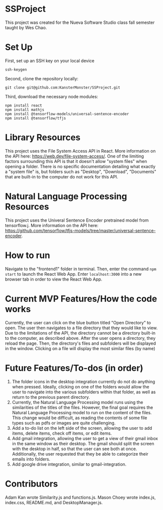 # SSProject

This project was created for the Nueva Software Studio class fall semester taught by Wes Chao.

# Set Up

First, set up an SSH key on your local device
```
ssh-keygen
```

Second, clone the repository locally:

```
git clone git@github.com:KansterMonster/SSProject.git
```
Third, download the necessary node modules:

```
npm install react
npm install mathjs
npm install @tensorflow-models/universal-sentence-encoder
npm install @tensorflow/tfjs
```

# Library Resources

This project uses the File System Access API in React. More information on the API here: https://web.dev/file-system-access/. 
One of the limiting factors surrounding this API is that it doesn't allow "system files" when opening a folder. There is no specific documentation detailing what exactly a "system file" is, but folders such as "Desktop", "Download", "Documents" that are built-in to the computer do not work for this API.

# Natural Language Processing Resources

This project uses the Univeral Sentence Encoder pretrained model from tensorflow.j. More information on the API here: https://github.com/tensorflow/tfjs-models/tree/master/universal-sentence-encoder.

# How to run 

Navigate to the "frontend1" folder in terminal. Then, enter the command `npm start` to launch the React Web App. Enter `localhost:3000` into a new browser tab in order to view the React Web App.

# Current MVP Features/How the code works

Currently, the user can click on the blue button titled "Open Directory" to open. The user then navigates to a file directory that they would like to view. Due to the limitations of the API, the directory cannot be a directory built-in to the computer, as described above. After the user opens a directory, they reload the page. Then, the directory's files and subfolders will be displayed in the window. Clicking on a file will display the most similar files (by name)

# Future Features/To-dos (in order)

1. The folder icons in the desktop integration currently do not do anything when pressed. Ideally, clicking on one of the folders would allow the user to navigate into the various subfolders within that folder, as well as return to the previous parent directory.
2. Currently, the Natural Language Processing model runs using the similarities of the titles of the files. However, the final goal requires the Natural Language Processing model to run on the content of the files. This change would be difficult, as reading the contents of some file types such as pdfs or images are quite challenging. 
3. Add a to-do list on the left side of the screen, allowing the user to add items, delete items, check off items, or edit items.
4. Add gmail integration, allowing the user to get a view of their gmail inbox in the same window as their desktop. The gmail should split the screen with the desktop in half, so that the user can see both at once. Additionally, the user requested that they be able to categorize their emails into folders.
5. Add google drive integration, similar to gmail-integration. 

# Contributors

Adam Kan wrote Similarity.js and functions.js.
Mason Choey wrote index.js, index.css, README.md, and DesktopManager.js. 
